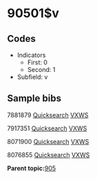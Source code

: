 # 90501$v

## Codes

-   Indicators
    -   First: 0
    -   Second: 1
-   Subfield: v

## Sample bibs

7881879 [Quicksearch](https://search.library.yale.edu/catalog/7881879) [VXWS](http://prodorbis.library.yale.edu:7014/vxws/GetHoldingsService?bibId=7881879)

7917351 [Quicksearch](https://search.library.yale.edu/catalog/7917351) [VXWS](http://prodorbis.library.yale.edu:7014/vxws/GetHoldingsService?bibId=7917351)

8071900 [Quicksearch](https://search.library.yale.edu/catalog/8071900) [VXWS](http://prodorbis.library.yale.edu:7014/vxws/GetHoldingsService?bibId=8071900)

8076855 [Quicksearch](https://search.library.yale.edu/catalog/8076855) [VXWS](http://prodorbis.library.yale.edu:7014/vxws/GetHoldingsService?bibId=8076855)

**Parent topic:**[905](../../tags/905/905.md)

